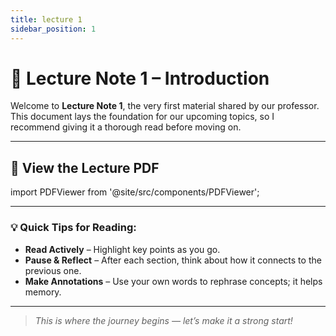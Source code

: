 ```yaml
---
title: lecture 1
sidebar_position: 1
---
```


# 📖 Lecture Note 1 – Introduction

Welcome to **Lecture Note 1**, the very first material shared by our professor.  
This document lays the foundation for our upcoming topics, so I recommend giving it a thorough read before moving on.  

--- 

## 📄 View the Lecture PDF

import PDFViewer from '@site/src/components/PDFViewer';

<PDFViewer file="https://drive.google.com/file/d/1RtohRYOBJokGmftiWtnGHVhjSM1MXXTd/preview" />

---

### 💡 Quick Tips for Reading:
- **Read Actively** – Highlight key points as you go.  
- **Pause & Reflect** – After each section, think about how it connects to the previous one.  
- **Make Annotations** – Use your own words to rephrase concepts; it helps memory.  

---

> _This is where the journey begins — let’s make it a strong start!_
